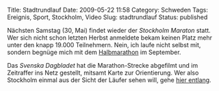 Title: Stadtrundlauf
Date: 2009-05-22 11:58
Category: Schweden
Tags: Ereignis, Sport, Stockholm, Video
Slug: stadtrundlauf
Status: published

Nächsten Samstag (30, Mai) findet wieder der *Stockholm Maraton* statt.
Wer sich nicht schon letzten Herbst anmeldete bekam keinen Platz mehr
unter den knapp 19.000 Teilnehmern. Nein, ich laufe nicht selbst mit,
sondern begnüge mich mit dem
[Halbmarathon](http://www.stockholmhalvmarathon.se) im September.

Das *Svenska Dagbladet* hat die Marathon-Strecke abgefilmt und im
Zeitraffer ins Netz gestellt, mitsamt Karte zur Orientierung. Wer also
Stockholm einmal aus der Sicht der Läufer sehen will, gehe [hier
entlang](http://www.svd.se/sportspel/springa/stockholmmarathon/artikel_2929817.svd).

